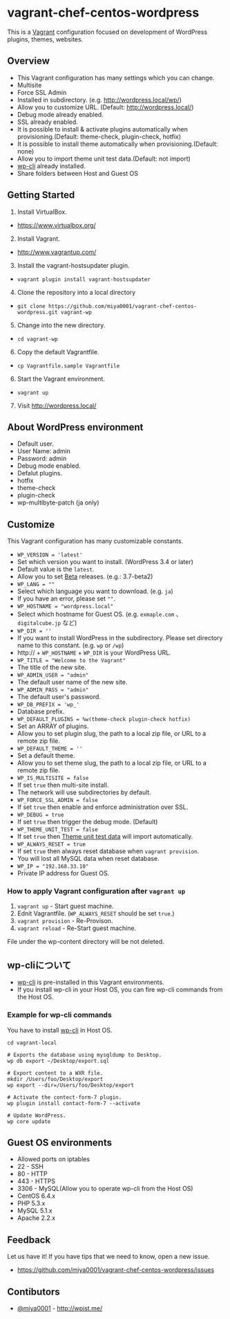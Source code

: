 vagrant-chef-centos-wordpress
=============================

This is a [Vagrant](http://www.vagrantup.com/) configuration focused on development of WordPress plugins, themes, websites.

## Overview

* This Vagrant configuration has many settings which you can change.
 * Multisite
 * Force SSL Admin
 * Installed in subdirectory. (e.g. http://wordpress.local/wp/)
* Allow you to customize URL. (Default: http://wordpress.local/)
* Debug mode already enabled.
* SSL already enabled.
* It is possible to install & activate plugins automatically when provisioning.(Default: theme-check, plugin-check, hotfix)
* It is possible to install theme automatically when provisioning.(Default: none)
* Allow you to import theme unit test data.(Default: not import)
* [wp-cli](http://wp-cli.org) already installed.
* Share folders between Host and Guest OS

## Getting Started

1. Install VirtualBox.
 * https://www.virtualbox.org/
2. Install Vagrant.
 * http://www.vagrantup.com/
3. Install the vagrant-hostsupdater plugin.
 * `vagrant plugin install vagrant-hostsupdater`
4. Clone the repository into a local directory
 * `git clone https://github.com/miya0001/vagrant-chef-centos-wordpress.git vagrant-wp`
5. Change into the new directory.
 * `cd vagrant-wp`
6. Copy the default Vagrantfile.
 * `cp Vagrantfile.sample Vagrantfile`
6. Start the Vagrant environment.
 * `vagrant up`
7. Visit http://wordpress.local/

## About WordPress environment

* Default user.
 * User Name: admin
 * Password: admin
* Debug mode enabled.
* Defalut plugins.
 * hotfix
 * theme-check
 * plugin-check
 * wp-multibyte-patch (ja only)

## Customize

This Vagrant configuration has many customizable constants.

* `WP_VERSION = 'latest'`
 * Set which version you want to install. (WordPress 3.4 or later)
 * Default value is the `latest`.
 * Allow you to set [Beta](http://wordpress.org/download/release-archive/) releases. (e.g.: 3.7-beta2)
* `WP_LANG = ""`
 * Select which language you want to download. (e.g. `ja`)
 * If you have an error, please set `""`.
* `WP_HOSTNAME = "wordpress.local"`
 * Select which hostname for Guest OS. (e.g. `exmaple.com` 、`digitalcube.jp` など)
* `WP_DIR = ''`
 * If you want to install WordPress in the subdirectory. Please set directory name to this constant. (e.g. `wp` or `/wp`)
 * http:// + `WP_HOSTNAME` + `WP_DIR` is your WordPress URL.
* `WP_TITLE = "Welcome to the Vagrant"`
 * The title of the new site.
* `WP_ADMIN_USER = "admin"`
 * The default user name of the new site.
* `WP_ADMIN_PASS = "admin"`
 * The default user's password.
* `WP_DB_PREFIX = 'wp_'`
 * Database prefix.
* `WP_DEFAULT_PLUGINS = %w(theme-check plugin-check hotfix)`
 * Set an ARRAY of plugins.
 * Allow you to set plugin slug, the path to a local zip file, or URL to a remote zip file.
* `WP_DEFAULT_THEME = ''`
 * Set a default theme.
 * Allow you to set theme slug, the path to a local zip file, or URL to a remote zip file.
* `WP_IS_MULTISITE = false`
 * If set `true` then multi-site install.
 * The network will use subdirectories by default.
* `WP_FORCE_SSL_ADMIN = false`
 * If set `true` then enable and enforce administration over SSL.
* `WP_DEBUG = true`
 * If set `true` then trigger the debug mode. (Default)
* `WP_THEME_UNIT_TEST = false`
 * If set `true` then [Theme unit test data](http://codex.wordpress.org/Theme_Unit_Test) will import automatically.
* `WP_ALWAYS_RESET = true`
 * If set `true` then always reset database when `vagrant provision`.
 * You will lost all MySQL data when reset database.
* `WP_IP = "192.168.33.10"`
 * Private IP address for Guest OS.

### How to apply Vagrant configuration after `vagrant up`

1. `vagrant up` - Start guest machine.
2. Ednit Vagrantfile. (`WP_ALWAYS_RESET` should be set `true`.)
3. `vagrant provision` - Re-Provison.
4. `vagrant reload` - Re-Start guest machine.

File under the wp-content directory will be not deleted.

## wp-cliについて

* [wp-cli](http://wp-cli.org/) is pre-installed in this Vagrant environments.
* If you install wp-cli in your Host OS, you can fire wp-cli commands from the Host OS.

### Example for wp-cli commands

You have to install [wp-cli](wp-cli.org) in Host OS.

    cd vagrant-local
    
    # Exports the database using mysqldump to Desktop.
    wp db export ~/Desktop/export.sql
    
    # Export content to a WXR file.
    mkdir /Users/foo/Desktop/export
    wp export --dir=/Users/foo/Desktop/export
    
    # Activate the contect-form-7 plugin.
    wp plugin install contact-form-7 --activate
    
    # Update WordPress.
    wp core update


## Guest OS environments

* Allowed ports on iptables
 * 22 - SSH
 * 80 - HTTP
 * 443 - HTTPS
 * 3306 - MySQL(Allow you to operate wp-cli from the Host OS)
* CentOS 6.4.x
 * PHP 5.3.x
 * MySQL 5.1.x
 * Apache 2.2.x

## Feedback

Let us have it! If you have tips that we need to know, open a new issue.

* https://github.com/miya0001/vagrant-chef-centos-wordpress/issues

## Contibutors

* [@miya0001](http://twitter.com/miya0001) - http://wpist.me/

